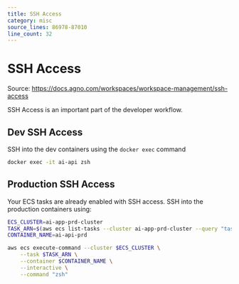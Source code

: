 ```yaml
---
title: SSH Access
category: misc
source_lines: 86978-87010
line_count: 32
---
```


# SSH Access
Source: https://docs.agno.com/workspaces/workspace-management/ssh-access



SSH Access is an important part of the developer workflow.

## Dev SSH Access

SSH into the dev containers using the `docker exec` command

```bash
docker exec -it ai-api zsh
```

## Production SSH Access

Your ECS tasks are already enabled with SSH access. SSH into the production containers using:

```bash
ECS_CLUSTER=ai-app-prd-cluster
TASK_ARN=$(aws ecs list-tasks --cluster ai-app-prd-cluster --query "taskArns[0]" --output text)
CONTAINER_NAME=ai-api-prd

aws ecs execute-command --cluster $ECS_CLUSTER \
    --task $TASK_ARN \
    --container $CONTAINER_NAME \
    --interactive \
    --command "zsh"
```



